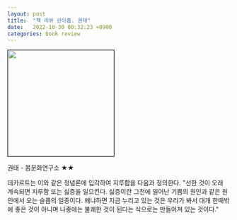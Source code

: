 ```yaml
---
layout: post
title:  "책 리뷰 쉰아홉. 권태"
date:   2022-10-30 00:32:23 +0900
categories: book review
---
```

<img width=240px style="border:1px solid black;" src="https://shopping-phinf.pstatic.net/main_3250475/32504753105.20220527025750.jpg?type=w300">
  
권태 - 몸문화연구소 ★★  
  
데카르트는 이와 같은 정념론에 입각하여 지루함을 다음과 정의한다. "선한 것이 오래 계속되면 지루함 또는 싫증을 일으킨다. 싫증이란 그전에 일어난 기쁨의 원인과 같은 원인에서 오는 슬픔의 일종이다. 왜냐하면 지금 누리고 있는 것은 우리가 봐서 대개 한때밖에 좋은 것이 아니며 나중에는 불쾌한 것이 된다는 식으로는 만들어져 있는 것이다."  
